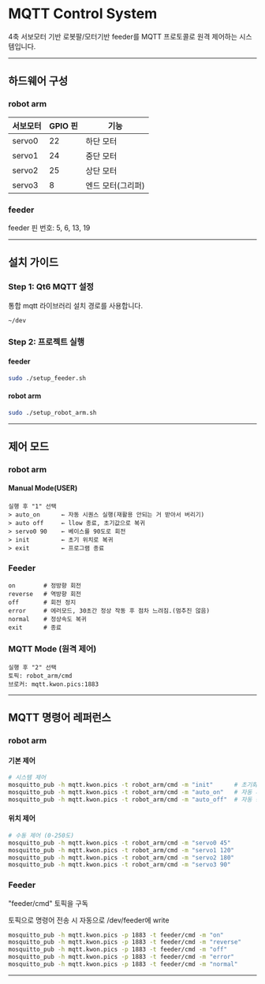 # MQTT Control System

4축 서보모터 기반 로봇팔/모터기반 feeder를 MQTT 프로토콜로 원격 제어하는 시스템입니다.

---

## 하드웨어 구성

### robot arm

| 서보모터 | GPIO 핀 | 기능 |
|---------|---------|------|
| servo0 | 22 | 하단 모터 |
| servo1 | 24 | 중단 모터 |
| servo2 | 25 | 상단 모터 |
| servo3 | 8 | 엔드 모터(그리퍼) |

### feeder

feeder 핀 번호: 5, 6, 13, 19

---

## 설치 가이드

### Step 1: Qt6 MQTT 설정
통합 mqtt 라이브러리 설치 경로를 사용합니다.

```bash
~/dev
```

### Step 2: 프로젝트 실행

#### feeder
```bash
sudo ./setup_feeder.sh
```

#### robot arm
```bash
sudo ./setup_robot_arm.sh 
```

---

## 제어 모드


### robot arm

#### Manual Mode(USER)
```
실행 후 "1" 선택
> auto_on      ← 자동 시퀀스 실행(재활용 안되는 거 받아서 버리기)
> auto off     ← llow 종료, 초기값으로 복귀 
> servo0 90    ← 베이스를 90도로 회전
> init         ← 초기 위치로 복귀
> exit         ← 프로그램 종료
```

### Feeder
```
on        # 정방향 회전
reverse   # 역방향 회전
off       # 회전 정지
error     # 에러모드, 30초간 정상 작동 후 점차 느려짐.(멈추진 않음)
normal    # 정상속도 복귀
exit      # 종료
```

###  MQTT Mode (원격 제어)
```
실행 후 "2" 선택
토픽: robot_arm/cmd
브로커: mqtt.kwon.pics:1883
```

---

## MQTT 명령어 레퍼런스

### robot arm
#### 기본 제어
```bash
# 시스템 제어
mosquitto_pub -h mqtt.kwon.pics -t robot_arm/cmd -m "init"      # 초기화
mosquitto_pub -h mqtt.kwon.pics -t robot_arm/cmd -m "auto_on"   # 자동 시작
mosquitto_pub -h mqtt.kwon.pics -t robot_arm/cmd -m "auto_off"  # 자동 중지
```

#### 위치 제어
```bash
# 수동 제어 (0-250도)
mosquitto_pub -h mqtt.kwon.pics -t robot_arm/cmd -m "servo0 45"
mosquitto_pub -h mqtt.kwon.pics -t robot_arm/cmd -m "servo1 120"
mosquitto_pub -h mqtt.kwon.pics -t robot_arm/cmd -m "servo2 180"
mosquitto_pub -h mqtt.kwon.pics -t robot_arm/cmd -m "servo3 90"
```


### Feeder

"feeder/cmd" 토픽을 구독

토픽으로 명령어 전송 시 자동으로 /dev/feeder에 write

```bash
mosquitto_pub -h mqtt.kwon.pics -p 1883 -t feeder/cmd -m "on"
mosquitto_pub -h mqtt.kwon.pics -p 1883 -t feeder/cmd -m "reverse"
mosquitto_pub -h mqtt.kwon.pics -p 1883 -t feeder/cmd -m "off"
mosquitto_pub -h mqtt.kwon.pics -p 1883 -t feeder/cmd -m "error"
mosquitto_pub -h mqtt.kwon.pics -p 1883 -t feeder/cmd -m "normal"
```
---
